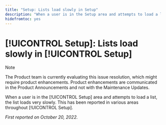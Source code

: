 ```yaml
---
title: "Setup: Lists load slowly in Setup"
description: "When a user is in the Setup area and attempts to load a list, the list loads very slowly. This has been reported in various areas throughout Setup."
hidefromtoc: yes
---
```


# [!UICONTROL Setup]: Lists load slowly in [!UICONTROL Setup]

>[!NOTE]
>
>The Product team is currently evaluating this issue resolution, which might require product enhancements. Product enhancements are communicated in the Product Announcements and not with the Maintenance Updates.

When a user is in the [!UICONTROL Setup] area and attempts to load a list, the list loads very slowly. This has been reported in various areas throughout [!UICONTROL Setup].

_First reported on October 20, 2022._

